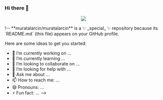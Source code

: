### Hi there 👋

<p align="center"> 
  <img src=" https://capsule-render.vercel.app/api?text=Merhaba Millet!🕹️&animation=fadeIn&type=waving&color=gradient&height=100"/> 
</p>!--
**muratalarcin/muratalarcin** is a ✨ _special_ ✨ repository because its `README.md` (this file) appears on your GitHub profile.

Here are some ideas to get you started:

- 🔭 I’m currently working on ...
- 🌱 I’m currently learning ...
- 👯 I’m looking to collaborate on ...
- 🤔 I’m looking for help with ...
- 💬 Ask me about ...
- 📫 How to reach me: ...
- 😄 Pronouns: ...
- ⚡ Fun fact: ...
-->
